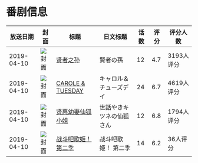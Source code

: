 # 番剧信息

|放送日期|封面|标题|日文标题|话数|评分|评分人数|
|---|---|---|---|---|---|---|
|2019-04-10|![封面](https://lain.bgm.tv/pic/cover/c/dc/81/226256_T0771.jpg)|[贤者之孙](https://bangumi.tv/subject/226256)|賢者の孫|12|4.7|3193人评分|
|2019-04-10|![封面](https://lain.bgm.tv/pic/cover/c/50/aa/239912_hCaW2.jpg)|[CAROLE & TUESDAY](https://bangumi.tv/subject/239912)|キャロル＆チューズデイ|24|6.7|4619人评分|
|2019-04-10|![封面](https://lain.bgm.tv/pic/cover/c/57/96/268165_qOQsQ.jpg)|[贤惠幼妻仙狐小姐](https://bangumi.tv/subject/268165)|世話やきキツネの仙狐さん|12|6.8|1794人评分|
|2019-04-10|![封面](https://lain.bgm.tv/pic/cover/c/bc/83/283522_N2AyN.jpg)|[战斗吧歌姬！ 第二季](https://bangumi.tv/subject/283522)|战斗吧歌姬！ 第二季|14|6.2|36人评分|
